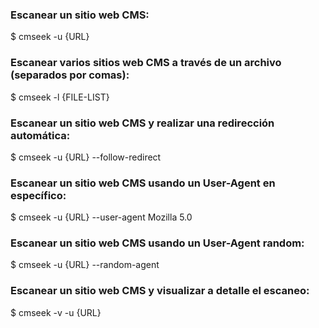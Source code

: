 ### Escanear un sitio web CMS:
$ cmseek -u {URL}
### Escanear varios sitios web CMS a través de un archivo (separados por comas):
$ cmseek -l {FILE-LIST}
### Escanear un sitio web CMS y realizar una redirección automática:
$ cmseek -u {URL} --follow-redirect
### Escanear un sitio web CMS usando un User-Agent en específico:
$ cmseek -u {URL} --user-agent Mozilla 5.0
### Escanear un sitio web CMS usando un User-Agent random:
$ cmseek -u {URL} --random-agent
### Escanear un sitio web CMS y visualizar a detalle el escaneo:
$ cmseek -v -u {URL}